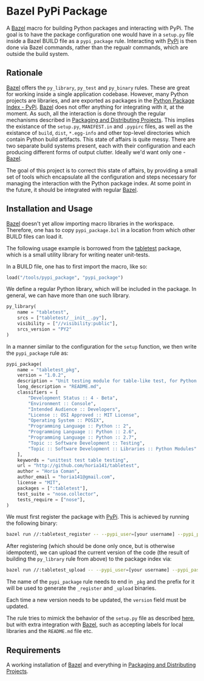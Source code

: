 # Bazel PyPi Package

A [Bazel][bazel] macro for building Python packages and interacting with PyPi. The goal is to have the package configuration one would have in a `setup.py` file inside a Bazel BUILD file as a `pypi_package` rule. Interacting with [PyPi][pypi] is then done via Bazel commands, rather than the regualr commands, which are outside the build system.

## Rationale ##

[Bazel][bazel] offers the `py_library`, `py_test` and `py_binary` rules. These are great for working inside a single application codebase. However, many Python projects are libraries, and are exported as packages in the [Python Package Index - PyPi][pypi]. [Bazel][bazel] does not offer anything for integrating with it, at the moment. As such, all the interaction is done through the regular mechanisms described in [Packaging and Distributing Projects][dist]. This implies the existance of the `setup.py`, `MANIFEST.in` and `.pypirc` files, as well as the existance of `build`, `dist`, `*.egg-info` and other top-level directories which contain Python build artifacts. This state of affairs is quite messy. There are two separate build systems present, each with their configuration and each producing different forms of output clutter. Ideally we'd want only one - [Bazel][bazel].

The goal of this project is to correct this state of affairs, by providing a small set of tools which encapsulate all the configuration and steps necessary for managing the interaction with the Python package index. At some point in the future, it should be integrated with regular [Bazel][bazel].

## Installation and Usage

[Bazel][bazel] doesn't yet allow importing macro libraries in the workspace. Therefore, one has to copy `pypi_package.bzl` in a location from which other BUILD files can load it.

The following usage example is borrowed from the [tabletest][tabletest] package, which is a small utility library for writing neater unit-tests.

In a BUILD file, one has to first import the macro, like so:

```Python
load("/tools/pypi_package", "pypi_package")
```

We define a regular Python library, which will be included in the package. In general, we can have more than one such library.

```Python
py_library(
    name = "tabletest",
    srcs = ["tabletest/__init__.py"],
    visibility = ["//visibility:public"],
    srcs_version = "PY2"
)
```

In a manner similar to the configuration for the `setup` function, we then write the `pypi_package` rule as:

```Python
pypi_package(
    name = "tabletest_pkg",
    version = "1.0.2",
    description = "Unit testing module for table-like test, for Python 2.",
    long_description = "README.md",
    classifiers = [
        "Development Status :: 4 - Beta",
        "Environment :: Console",
        "Intended Audience :: Developers",
        "License :: OSI Approved :: MIT License",
        "Operating System :: POSIX",
        "Programming Language :: Python :: 2",
        "Programming Language :: Python :: 2.6",
        "Programming Language :: Python :: 2.7",
        "Topic :: Software Development :: Testing",
        "Topic :: Software Development :: Libraries :: Python Modules"
    ],
    keywords = "unittest test table testing",
    url = "http://github.com/horia141/tabletest",
    author = "Horia Coman",
    author_email = "horia141@gmail.com",
    license = "MIT",
    packages = [":tabletest"],
    test_suite = "nose.collector",
    tests_require = ["nose"],
)
```

We must first register the package with [PyPi][pypi]. This is achieved by running the following binary:

```bash
bazel run //:tabletest_register -- --pypi_user=[your username] --pypi_pass=[your password]
```

After registering (which should be done only once, but is otherwise idempotent), we can upload the current version of the code (the result of building the `py_library` rule from above) to the package index via:

```bash
bazel run //:tabletest_upload -- --pypi_user=[your username] --pypi_pass=[your password]
```

The name of the `pypi_package` rule needs to end in `_pkg` and the prefix for it will be used to generate the `_register` and `_upload` binaries.

Each time a new version needs to be updated, the `version` field must be updated.

The rule tries to mimick the behavior of the `setup.py` file as described [here][dist], but with extra integration with [Bazel][bazel], such as accepting labels for local libraries and the `README.md` file etc.

## Requirements ##

A working installation of [Bazel][bazel] and everything in [Packaging and Distributing Projects][dist].

[bazel]: http://bazel.io
[pypi]: https://pypi.python.org/pypi
[dist]: https://packaging.python.org/en/latest/distributing/
[tabletest]: https://github.com/horia141/tabletest